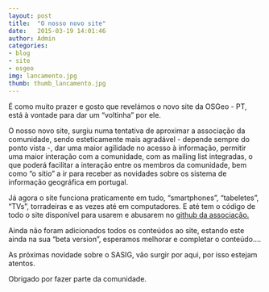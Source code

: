 ```yaml
---
layout: post
title:  "O nosso novo site"
date:   2015-03-19 14:01:46
author: Admin
categories: 
- blog
- site
- osgeo
img: lancamento.jpg
thumb: thumb_lancamento.jpg
---
```


É como muito prazer e gosto que revelámos o novo site da OSGeo - PT, está à vontade para dar um “voltinha” por ele.

O nosso novo site, surgiu numa tentativa de aproximar a associação da comunidade, sendo esteticamente mais agradável -  depende sempre do ponto vista -, dar uma maior agilidade no acesso à informação, permitir uma maior interação com a comunidade, com as mailing list integradas, o que poderá facilitar a interação entre os membros da comunidade, bem como “o sítio” a ir para receber as novidades sobre os sistema de informação geográfica em portugal.<!--more-->

Já agora o site funciona praticamente em tudo, “smartphones”, “tabeletes”, “TVs”, torradeiras e as vezes até em computadores. E até tem o código de todo o site disponível para usarem e abusarem no <a href="https://github.com/osgeo-pt" target="_blank">github da associação.</a>

Ainda não foram adicionados todos os conteúdos ao site, estando este ainda na sua “beta version”, esperamos melhorar e completar o conteúdo….

As próximas novidade sobre o SASIG, vão surgir por aqui, por isso estejam atentos.

Obrigado por fazer parte da comunidade.


